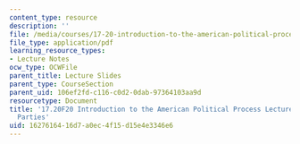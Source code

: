 ```yaml
---
content_type: resource
description: ''
file: /media/courses/17-20-introduction-to-the-american-political-process-fall-2020/1627616416d7a0ec4f15d15e4e3346e6_MIT17_20F20_lec13.pdf
file_type: application/pdf
learning_resource_types:
- Lecture Notes
ocw_type: OCWFile
parent_title: Lecture Slides
parent_type: CourseSection
parent_uid: 106ef2fd-c116-c0d2-0dab-97364103aa9d
resourcetype: Document
title: '17.20F20 Introduction to the American Political Process Lecture Slides 13:
  Parties'
uid: 16276164-16d7-a0ec-4f15-d15e4e3346e6
---
```

